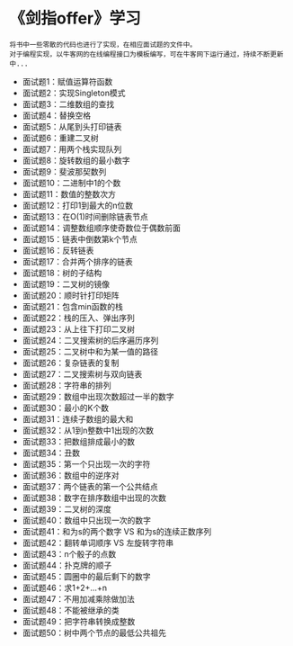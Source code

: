 # 《剑指offer》学习
    将书中一些零散的代码也进行了实现，在相应面试题的文件中。
    对于编程实现，以牛客网的在线编程接口为模板编写，可在牛客网下运行通过，持续不断更新中...
- 面试题1：赋值运算符函数
- 面试题2：实现Singleton模式
- 面试题3：二维数组的查找
- 面试题4：替换空格
- 面试题5：从尾到头打印链表
- 面试题6：重建二叉树
- 面试题7：用两个栈实现队列
- 面试题8：旋转数组的最小数字
- 面试题9：斐波那契数列
- 面试题10：二进制中1的个数
- 面试题11：数值的整数次方
- 面试题12：打印1到最大的n位数
- 面试题13：在O(1)时间删除链表节点
- 面试题14：调整数组顺序使奇数位于偶数前面
- 面试题15：链表中倒数第k个节点
- 面试题16：反转链表
- 面试题17：合并两个排序的链表
- 面试题18：树的子结构
- 面试题19：二叉树的镜像
- 面试题20：顺时针打印矩阵
- 面试题21：包含min函数的栈
- 面试题22：栈的压入、弹出序列
- 面试题23：从上往下打印二叉树
- 面试题24：二叉搜索树的后序遍历序列
- 面试题25：二叉树中和为某一值的路径
- 面试题26：复杂链表的复制
- 面试题27：二叉搜索树与双向链表
- 面试题28：字符串的排列
- 面试题29：数组中出现次数超过一半的数字
- 面试题30：最小的K个数
- 面试题31：连续子数组的最大和
- 面试题32：从1到n整数中1出现的次数
- 面试题33：把数组排成最小的数
- 面试题34：丑数
- 面试题35：第一个只出现一次的字符
- 面试题36：数组中的逆序对
- 面试题37：两个链表的第一个公共结点
- 面试题38：数字在排序数组中出现的次数
- 面试题39：二叉树的深度
- 面试题40：数组中只出现一次的数字
- 面试题41：和为s的两个数字 VS 和为s的连续正数序列
- 面试题42：翻转单词顺序 VS 左旋转字符串
- 面试题43：n个骰子的点数
- 面试题44：扑克牌的顺子
- 面试题45：圆圈中的最后剩下的数字
- 面试题46：求1+2+...+n
- 面试题47：不用加减乘除做加法
- 面试题48：不能被继承的类
- 面试题49：把字符串转换成整数
- 面试题50：树中两个节点的最低公共祖先
